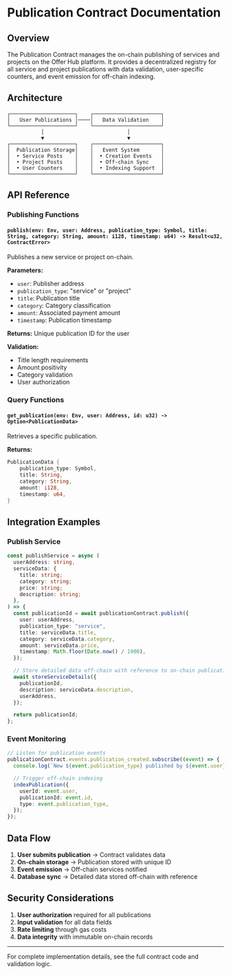 # Publication Contract Documentation

## Overview

The Publication Contract manages the on-chain publishing of services and projects on the Offer Hub platform. It provides a decentralized registry for all service and project publications with data validation, user-specific counters, and event emission for off-chain indexing.

## Architecture

```
┌─────────────────────┐    ┌──────────────────────┐
│   User Publications │────│   Data Validation    │
└─────────────────────┘    └──────────────────────┘
           │                           │
           ▼                           ▼
┌─────────────────────┐    ┌──────────────────────┐
│  Publication Storage│    │   Event System       │
│  • Service Posts    │    │  • Creation Events   │
│  • Project Posts    │    │  • Off-chain Sync    │
│  • User Counters    │    │  • Indexing Support  │
└─────────────────────┘    └──────────────────────┘
```

## API Reference

### Publishing Functions

#### `publish(env: Env, user: Address, publication_type: Symbol, title: String, category: String, amount: i128, timestamp: u64) -> Result<u32, ContractError>`

Publishes a new service or project on-chain.

**Parameters:**

- `user`: Publisher address
- `publication_type`: "service" or "project"
- `title`: Publication title
- `category`: Category classification
- `amount`: Associated payment amount
- `timestamp`: Publication timestamp

**Returns:** Unique publication ID for the user

**Validation:**

- Title length requirements
- Amount positivity
- Category validation
- User authorization

### Query Functions

#### `get_publication(env: Env, user: Address, id: u32) -> Option<PublicationData>`

Retrieves a specific publication.

**Returns:**

```rust
PublicationData {
    publication_type: Symbol,
    title: String,
    category: String,
    amount: i128,
    timestamp: u64,
}
```

## Integration Examples

### Publish Service

```typescript
const publishService = async (
  userAddress: string,
  serviceData: {
    title: string;
    category: string;
    price: string;
    description: string;
  },
) => {
  const publicationId = await publicationContract.publish({
    user: userAddress,
    publication_type: "service",
    title: serviceData.title,
    category: serviceData.category,
    amount: serviceData.price,
    timestamp: Math.floor(Date.now() / 1000),
  });

  // Store detailed data off-chain with reference to on-chain publication
  await storeServiceDetails({
    publicationId,
    description: serviceData.description,
    userAddress,
  });

  return publicationId;
};
```

### Event Monitoring

```typescript
// Listen for publication events
publicationContract.events.publication_created.subscribe((event) => {
  console.log(`New ${event.publication_type} published by ${event.user}`);

  // Trigger off-chain indexing
  indexPublication({
    userId: event.user,
    publicationId: event.id,
    type: event.publication_type,
  });
});
```

## Data Flow

1. **User submits publication** → Contract validates data
2. **On-chain storage** → Publication stored with unique ID
3. **Event emission** → Off-chain services notified
4. **Database sync** → Detailed data stored off-chain with reference

## Security Considerations

1. **User authorization** required for all publications
2. **Input validation** for all data fields
3. **Rate limiting** through gas costs
4. **Data integrity** with immutable on-chain records

---

For complete implementation details, see the full contract code and validation logic.
